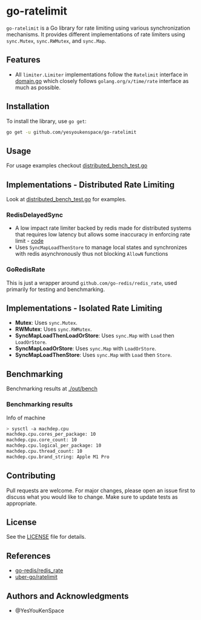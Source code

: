 # go-ratelimit

`go-ratelimit` is a Go library for rate limiting using various synchronization mechanisms. It provides different implementations of rate limiters using `sync.Mutex`, `sync.RWMutex`, and `sync.Map`.

## Features
- All `limiter.Limiter` implementations follow the `Ratelimit` interface in [domain.go](./domain.go) which closely follows `golang.org/x/time/rate` interface as much as possible.

## Installation

To install the library, use `go get`:

```bash
go get -u github.com/yesyoukenspace/go-ratelimit
```

## Usage

For usage examples checkout [distributed_bench_test.go](v1/ratelimit/distributed_bench_test.go) 

## Implementations - Distributed Rate Limiting 
Look at [distributed_bench_test.go](v1/ratelimit/distributed_bench_test.go) for examples.

### **RedisDelayedSync**
- A low impact rate limiter backed by redis made for distributed systems that requires low latency but allows some inaccuracy in enforcing rate limit - [code](./v1/ratelimit/redis_delayed_sync.go)
- Uses `SyncMapLoadThenStore` to manage local states and synchronizes with redis asynchronously thus not blocking `AllowN` functions

### **GoRedisRate**
This is just a wrapper around `github.com/go-redis/redis_rate`, used primarily for testing and benchmarking.

## Implementations - Isolated Rate Limiting 
- **Mutex**: Uses `sync.Mutex`.
- **RWMutex**: Uses `sync.RWMutex`.
- **SyncMapLoadThenLoadOrStore**: Uses `sync.Map` with `Load` then `LoadOrStore`.
- **SyncMapLoadOrStore**: Uses `sync.Map` with `LoadOrStore`.
- **SyncMapLoadThenStore**: Uses `sync.Map` with `Load` then `Store`.

## Benchmarking
Benchmarking results at [./out/bench](./out/bench/)


### Benchmarking results
Info of machine 
```bash
> sysctl -a machdep.cpu
machdep.cpu.cores_per_package: 10
machdep.cpu.core_count: 10
machdep.cpu.logical_per_package: 10
machdep.cpu.thread_count: 10
machdep.cpu.brand_string: Apple M1 Pro
```

## Contributing

Pull requests are welcome. For major changes, please open an issue first to discuss what you would like to change. Make sure to update tests as appropriate.

## License

See the [LICENSE](LICENSE) file for details.

## References
- [go-redis/redis_rate](https://github.com/go-redis/redis_rate)
- [uber-go/ratelimit](https://github.com/uber-go/ratelimit)

## Authors and Acknowledgments
- @YesYouKenSpace


